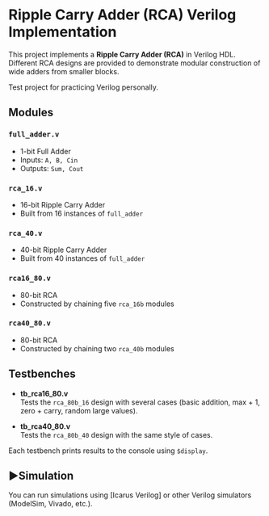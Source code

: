 # Ripple Carry Adder (RCA) Verilog Implementation

This project implements a **Ripple Carry Adder (RCA)** in Verilog HDL.  
Different RCA designs are provided to demonstrate modular construction of wide adders from smaller blocks.

Test project for practicing Verilog personally.

##  Modules

### `full_adder.v`
- 1-bit Full Adder
- Inputs: `A, B, Cin`
- Outputs: `Sum, Cout`

### `rca_16.v`
- 16-bit Ripple Carry Adder
- Built from 16 instances of `full_adder`

### `rca_40.v`
- 40-bit Ripple Carry Adder
- Built from 40 instances of `full_adder`

### `rca16_80.v`
- 80-bit RCA
- Constructed by chaining five `rca_16b` modules

### `rca40_80.v`
- 80-bit RCA
- Constructed by chaining two `rca_40b` modules

##  Testbenches

- **tb_rca16_80.v**  
  Tests the `rca_80b_16` design with several cases (basic addition, max + 1, zero + carry, random large values).

- **tb_rca40_80.v**  
  Tests the `rca_80b_40` design with the same style of cases.

Each testbench prints results to the console using `$display`.

## ▶Simulation

You can run simulations using [Icarus Verilog] or other Verilog simulators (ModelSim, Vivado, etc.).
